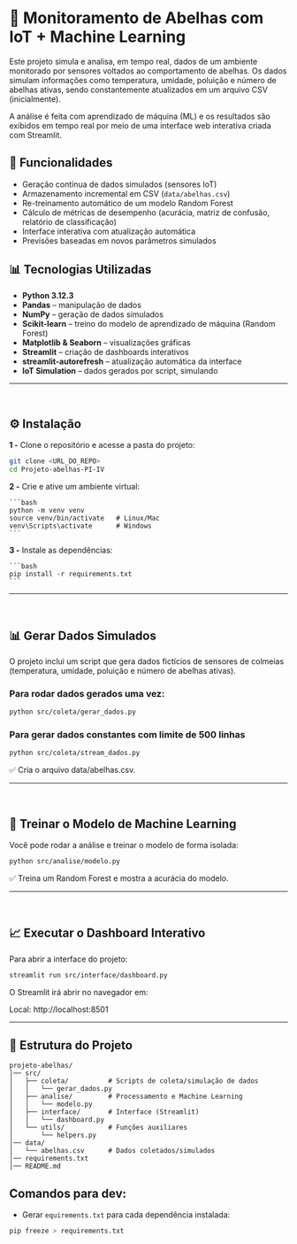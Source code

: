 
# 🐝 Monitoramento de Abelhas com IoT + Machine Learning

Este projeto simula e analisa, em tempo real, dados de um ambiente monitorado por sensores voltados ao comportamento de abelhas. Os dados simulam informações como temperatura, umidade, poluição e número de abelhas ativas, sendo constantemente atualizados em um arquivo CSV (inicialmente).

A análise é feita com aprendizado de máquina (ML) e os resultados são exibidos em tempo real por meio de uma interface web interativa criada com Streamlit.

## 🔧 Funcionalidades

- Geração contínua de dados simulados (sensores IoT)
- Armazenamento incremental em CSV (`data/abelhas.csv`)
- Re-treinamento automático de um modelo Random Forest
- Cálculo de métricas de desempenho (acurácia, matriz de confusão, relatório de classificação)
- Interface interativa com atualização automática
- Previsões baseadas em novos parâmetros simulados

## 📊 Tecnologias Utilizadas

- **Python 3.12.3**
- **Pandas** – manipulação de dados
- **NumPy** – geração de dados simulados
- **Scikit-learn** – treino do modelo de aprendizado de máquina (Random Forest)
- **Matplotlib & Seaborn** – visualizações gráficas
- **Streamlit** – criação de dashboards interativos
- **streamlit-autorefresh** – atualização automática da interface
- **IoT Simulation** – dados gerados por script, simulando 
---
<br>

## ⚙️ Instalação

**1 -** Clone o repositório e acesse a pasta do projeto:

```bash
git clone <URL_DO_REPO>
cd Projeto-abelhas-PI-IV
```

**2 -** Crie e ative um ambiente virtual:

    ```bash
    python -m venv venv
    source venv/bin/activate   # Linux/Mac
    venv\Scripts\activate      # Windows
    ```

**3 -** Instale as dependências:

    ```bash
    pip install -r requirements.txt
    ```
---
<br>

## 📊 Gerar Dados Simulados

O projeto inclui um script que gera dados fictícios de sensores de colmeias (temperatura, umidade, poluição e número de abelhas ativas).


### Para rodar dados gerados uma vez:

```bash
python src/coleta/gerar_dados.py
```

### Para gerar dados constantes com limite de 500 linhas

```bash
python src/coleta/stream_dados.py
```

✅ Cria o arquivo data/abelhas.csv.

---
<br>


## 🤖 Treinar o Modelo de Machine Learning

Você pode rodar a análise e treinar o modelo de forma isolada:

```bash
python src/analise/modelo.py
```

✅ Treina um Random Forest e mostra a acurácia do modelo.

---
<br>

## 📈 Executar o Dashboard Interativo

Para abrir a interface do projeto:

```bash
streamlit run src/interface/dashboard.py
```

O Streamlit irá abrir no navegador em:

Local: http://localhost:8501

---

## 📁 Estrutura do Projeto
```
projeto-abelhas/
│── src/
│   ├── coleta/          # Scripts de coleta/simulação de dados
│   │   └── gerar_dados.py
│   ├── analise/         # Processamento e Machine Learning
│   │   └── modelo.py
│   ├── interface/       # Interface (Streamlit)
│   │   └── dashboard.py
│   └── utils/           # Funções auxiliares
│       └── helpers.py
│── data/
│   └── abelhas.csv      # Dados coletados/simulados
│── requirements.txt
│── README.md
```

## Comandos para dev:

- Gerar `equirements.txt` para cada dependência instalada:

```bash
pip freeze > requirements.txt
```